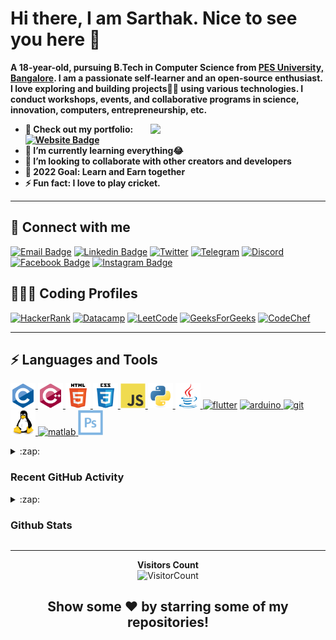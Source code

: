 # Hi there, I am Sarthak. Nice to see you here 👋

<b>A 18-year-old, pursuing B.Tech in Computer Science from [PES University, Bangalore](https://www.pes.edu). I am a passionate self-learner and an open-source enthusiast. I love exploring and building projects👨‍💻 using various technologies. I conduct workshops, events, and collaborative programs in science, innovation, computers, entrepreneurship, etc.</b>

<img align='right' src="https://user-images.githubusercontent.com/64855541/133657615-ccb22336-f4db-408e-bc30-af7ff09608e7.png" width="280">
<b>
 
- 🔭 Check out my portfolio: [![Website Badge](https://img.shields.io/badge/-My%20Portfolio-black?style=flat-square&logo=Wordpress&logoColor=white&link=https://sarthakskumar.github.io/)](https://sarthakskumar.github.io/)
- 🌱 I’m currently learning everything😂
- 👯 I’m looking to collaborate with other creators and developers
- 🥅 2022 Goal: Learn and Earn together
- ⚡ Fun fact: I love to play cricket.
 
</b>
<hr>

## 📩 Connect with me

[![Email Badge](https://img.shields.io/badge/-Email-c14438?style=flat-square&logo=Gmail&logoColor=white&link=mailto:sskworld9742@gmail.com)](mailto:sskworld9742@gmail.com)
[![Linkedin Badge](https://img.shields.io/badge/-LinkedIn-blue?style=flat-square&logo=Linkedin&logoColor=white&link=https://www.linkedin.com/in/sarthakskumar/)](https://www.linkedin.com/in/sarthakskumar/)
[![Twitter](https://img.shields.io/badge/Twitter-1DA1F2?style=flat-square&logo=twitter&logoColor=white)](https://twitter.com/SarthakSKumar2)
[![Telegram](https://img.shields.io/badge/-Telegram-blue?style=flat-square&logo=Telegram&logoColor=white)](https://t.me/sarthakskumar)
[![Discord](https://img.shields.io/badge/-Discord-7289DA?style=flat-square&logo=discord&logoColor=white)](https://discordapp.com/users/907567549410050078)
[![Facebook Badge](https://img.shields.io/badge/-Facebook-blue?style=flat-square&logo=Facebook&logoColor=white&link=https://facebook.com/sarthaks.kumar/)](https://instagram.com/sarthakskumar)
[![Instagram Badge](https://img.shields.io/badge/-Instagram-purple?style=flat-square&logo=instagram&logoColor=white&link=https://instagram.com/sarthakskumar/)](https://instagram.com/sarthakskumar)

## 👨🏻‍💻 Coding Profiles

[![HackerRank](https://img.shields.io/badge/-HackerRank-black?style=flat-square&logo=HackerRank&logoColor=white)](https://www.hackerrank.com/sarthakskumar)
[![Datacamp](https://img.shields.io/badge/-DataCamp-2EC866?style=flat-square&logo=DataCamp&logoColor=black)](https://www.datacamp.com/profile/sarthakskumar)
[![LeetCode](https://img.shields.io/badge/-LeetCode-FFA116?style=flat-square&logo=LeetCode&logoColor=black)](https://leetcode.com/sarthakskumar/)
[![GeeksForGeeks](https://img.shields.io/badge/-GeeksForGeeks-05CC47?style=flat-square&logo=GeeksForGeeks&logoColor=black)](https://auth.geeksforgeeks.org/user/sarthakskumar)
[![CodeChef](https://img.shields.io/badge/-CodeChef-5B4638?style=flat-square&logo=CodeChef&logoColor=white)](https://www.codechef.com/users/sarthakskumar)

<hr>

## ⚡ Languages and Tools

<p align="left">
 
<a href="https://www.cprogramming.com/" target="_blank" rel="noreferrer"> <img src="https://raw.githubusercontent.com/devicons/devicon/master/icons/c/c-original.svg" alt="c" width="40" height="40"/> </a>
<a href="https://www.w3schools.com/cpp/" target="_blank" rel="noreferrer"> <img src="https://raw.githubusercontent.com/devicons/devicon/master/icons/cplusplus/cplusplus-original.svg" alt="cplusplus" width="40" height="40"/> </a>
<a href="https://www.w3.org/html/" target="_blank" rel="noreferrer"> <img src="https://raw.githubusercontent.com/devicons/devicon/master/icons/html5/html5-original-wordmark.svg" alt="html5" width="40" height="40"/> </a>
<a href="https://www.w3schools.com/css/" target="_blank" rel="noreferrer"> <img src="https://raw.githubusercontent.com/devicons/devicon/master/icons/css3/css3-original-wordmark.svg" alt="css3" width="40" height="40"/> </a>
<a href="https://developer.mozilla.org/en-US/docs/Web/JavaScript" target="_blank" rel="noreferrer"> <img src="https://raw.githubusercontent.com/devicons/devicon/master/icons/javascript/javascript-original.svg" alt="javascript" width="40" height="40"/> </a>
<a href="https://www.python.org" target="_blank" rel="noreferrer"> <img src="https://raw.githubusercontent.com/devicons/devicon/master/icons/python/python-original.svg" alt="python" width="40" height="40"/> </a>
<a href="https://www.java.com" target="_blank" rel="noreferrer"> <img src="https://raw.githubusercontent.com/devicons/devicon/master/icons/java/java-original.svg" alt="java" width="40" height="40"/> </a>
<a href="https://flutter.dev" target="_blank" rel="noreferrer"> <img src="https://www.vectorlogo.zone/logos/flutterio/flutterio-icon.svg" alt="flutter" width="40" height="40"></a>
<a href="https://www.arduino.cc/" target="_blank" rel="noreferrer"> <img src="https://cdn.worldvectorlogo.com/logos/arduino-1.svg" alt="arduino" width="40" height="40"/> </a>
<a href="https://git-scm.com/" target="_blank" rel="noreferrer"> <img src="https://www.vectorlogo.zone/logos/git-scm/git-scm-icon.svg" alt="git" width="40" height="40"/> </a>
<a href="https://www.linux.org/" target="_blank" rel="noreferrer"> <img src="https://raw.githubusercontent.com/devicons/devicon/master/icons/linux/linux-original.svg" alt="linux" width="40" height="40"/> </a>
<a href="https://www.mathworks.com/" target="_blank" rel="noreferrer"> <img src="https://upload.wikimedia.org/wikipedia/commons/2/21/Matlab_Logo.png" alt="matlab" width="40" height="40"/> </a>
<a href="https://www.photoshop.com/en" target="_blank" rel="noreferrer"> <img src="https://raw.githubusercontent.com/devicons/devicon/master/icons/photoshop/photoshop-line.svg" alt="photoshop" width="40" height="40"/> </a>
</p>

<details>
 <summary>:zap:<b><h3> Recent GitHub Activity</h3></summary>
  
<!--START_SECTION:activity-->
1. 💪 Opened PR [#94](https://github.com/prathimacode-hub/IoT-Spot/pull/94) in [prathimacode-hub/IoT-Spot](https://github.com/prathimacode-hub/IoT-Spot)
2. 🗣 Commented on [#67](https://github.com/prathimacode-hub/IoT-Spot/issues/67) in [prathimacode-hub/IoT-Spot](https://github.com/prathimacode-hub/IoT-Spot)
3. 🗣 Commented on [#79](https://github.com/prathimacode-hub/IoT-Spot/issues/79) in [prathimacode-hub/IoT-Spot](https://github.com/prathimacode-hub/IoT-Spot)
4. 🗣 Commented on [#75](https://github.com/prathimacode-hub/IoT-Spot/issues/75) in [prathimacode-hub/IoT-Spot](https://github.com/prathimacode-hub/IoT-Spot)
5. 🗣 Commented on [#79](https://github.com/prathimacode-hub/IoT-Spot/issues/79) in [prathimacode-hub/IoT-Spot](https://github.com/prathimacode-hub/IoT-Spot)
<!--END_SECTION:activity-->
  </b>
</details>

<details>
 <summary>:zap: <h3><b> Github Stats</b></h3></summary>

[![Sarthak's github activity graph](https://activity-graph.herokuapp.com/graph?username=SarthakSKumar&theme=react-dark)](https://github.com/SarthakSKumar/SarthakSKumar)

<p align = "center">
<img src="https://github-readme-streak-stats.herokuapp.com/?user=SarthakSKumar&theme=algolia" />
<img src="https://github-readme-stats.vercel.app/api?username=SarthakSKumar&include_all_commits=true&count_private=true&show_icons=true&line_height=20&theme=algolia"/>
<img src="https://github-readme-stats.vercel.app/api/top-langs/?username=SarthakSKumar&layout=compact&theme=algolia" />
</p>
</details>

<hr>
<div align = "center">
 
 **Visitors Count**  
![VisitorCount](https://profile-counter.glitch.me/{SarthakSKumar}/count.svg)
 
## Show some ❤️ by starring some of my repositories!
</div>
